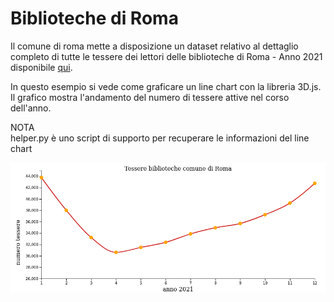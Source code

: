 # Biblioteche di Roma

Il comune di roma mette a disposizione un dataset relativo al dettaglio completo di tutte le tessere dei lettori delle biblioteche di Roma - Anno 2021 disponibile [qui](https://dati.comune.roma.it/catalog/dataset/d138).

In questo esempio si vede come graficare un line chart con la libreria 3D.js.<br>
Il grafico mostra l'andamento del numero di tessere attive nel corso dell'anno.


NOTA<br>
helper.py è uno script di supporto per recuperare le informazioni del line chart

<div align="center">
  <img src="https://github.com/mariocuomo/InfoVis/blob/main/test/imgs/tessere-biblioteca.png">
</div>


